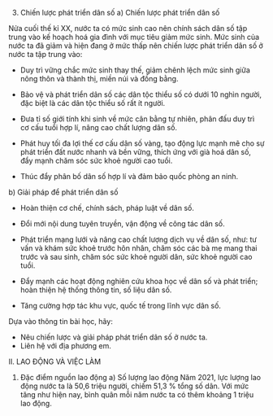 3. Chiến lược phát triển dân số
a) Chiến lược phát triển dân số

Nửa cuối thế kỉ XX, nước ta có mức sinh cao nên chính sách dân số tập trung vào kế hoạch hoá gia đình với mục tiêu giảm mức sinh. Mức sinh của nước ta đã giảm và hiện đang ở mức thấp nên chiến lược phát triển dân số ở nước ta tập trung vào:

- Duy trì vững chắc mức sinh thay thế, giảm chênh lệch mức sinh giữa nông thôn và thành thị, miền núi và đồng bằng.

- Bảo vệ và phát triển dân số các dân tộc thiểu số có dưới 10 nghìn người, đặc biệt là các dân tộc thiểu số rất ít người.

- Đưa tỉ số giới tính khi sinh về mức cân bằng tự nhiên, phân đấu duy trì cơ cấu tuổi hợp lí, nâng cao chất lượng dân số.

- Phát huy tối đa lợi thế cơ cấu dân số vàng, tạo động lực mạnh mẽ cho sự phát triển đất nước nhanh và bền vững, thích ứng với già hoá dân số, đẩy mạnh chăm sóc sức khoẻ người cao tuổi.

- Thúc đẩy phân bố dân số hợp lí và đảm bảo quốc phòng an ninh.

b) Giải pháp để phát triển dân số

- Hoàn thiện cơ chế, chính sách, pháp luật về dân số.

- Đổi mới nội dung tuyên truyền, vận động về công tác dân số.

- Phát triển mạng lưới và nâng cao chất lượng dịch vụ về dân số, như: tư vấn và khám sức khoẻ trước hôn nhân, chăm sóc các bà mẹ mang thai trước và sau sinh, chăm sóc sức khoẻ người dân, sức khoẻ người cao tuổi.

- Đẩy mạnh các hoạt động nghiên cứu khoa học về dân số và phát triển; hoàn thiện hệ thống thông tin, số liệu dân số.

- Tăng cường hợp tác khu vực, quốc tế trong lĩnh vực dân số.

Dựa vào thông tin bài học, hãy:
- Nêu chiến lược và giải pháp phát triển dân số ở nước ta.
- Liên hệ với địa phương em.

II. LAO ĐỘNG VÀ VIỆC LÀM

1. Đặc điểm nguồn lao động
a) Số lượng lao động
Năm 2021, lực lượng lao động nước ta là 50,6 triệu người, chiếm 51,3 % tổng số dân. Với mức tăng như hiện nay, bình quân mỗi năm nước ta có thêm khoảng 1 triệu lao động.